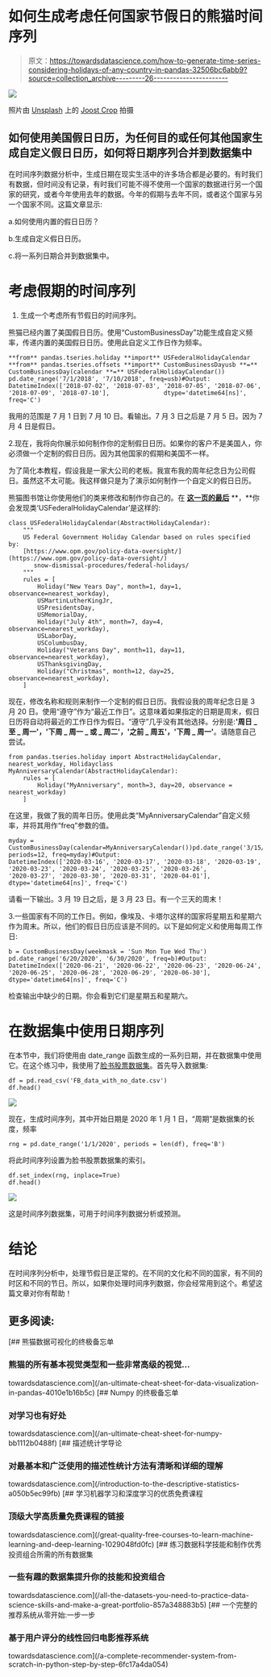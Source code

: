 # 如何生成考虑任何国家节假日的熊猫时间序列

> 原文：<https://towardsdatascience.com/how-to-generate-time-series-considering-holidays-of-any-country-in-pandas-32506bc6abb9?source=collection_archive---------26----------------------->

![](img/37512cf6e4f2aa13bfd0cc4673484095.png)

照片由 [Unsplash](https://unsplash.com?utm_source=medium&utm_medium=referral) 上的 [Joost Crop](https://unsplash.com/@smallcamerabigpictures?utm_source=medium&utm_medium=referral) 拍摄

## 如何使用美国假日日历，为任何目的或任何其他国家生成自定义假日日历，如何将日期序列合并到数据集中

在时间序列数据分析中，生成日期在现实生活中的许多场合都是必要的。有时我们有数据，但时间没有记录，有时我们可能不得不使用一个国家的数据进行另一个国家的研究，或者今年使用去年的数据。今年的假期与去年不同，或者这个国家与另一个国家不同。这篇文章显示:

a.如何使用内置的假日日历？

b.生成自定义假日日历。

c.将一系列日期合并到数据集中。

# 考虑假期的时间序列

1.  生成一个考虑所有节假日的时间序列。

熊猫已经内置了美国假日日历。使用“CustomBusinessDay”功能生成自定义频率，传递内置的美国假日日历。使用此自定义工作日作为频率。

```
**from** pandas.tseries.holiday **import** USFederalHolidayCalendar
**from** pandas.tseries.offsets **import** CustomBusinessDayusb **=** CustomBusinessDay(calendar **=** USFederalHolidayCalendar())
pd.date_range('7/1/2018', '7/10/2018', freq=usb)#Output:
DatetimeIndex(['2018-07-02', '2018-07-03', '2018-07-05', '2018-07-06', '2018-07-09', '2018-07-10'],               dtype='datetime64[ns]', freq='C')
```

我用的范围是 7 月 1 日到 7 月 10 日。看输出。7 月 3 日之后是 7 月 5 日。因为 7 月 4 日是假日。

2.现在，我将向你展示如何制作你的定制假日日历。如果你的客户不是美国人，你必须做一个定制的假日日历。因为其他国家的假期和美国不一样。

为了简化本教程，假设我是一家大公司的老板。我宣布我的周年纪念日为公司假日。虽然这不太可能。我这样做只是为了演示如何制作一个自定义的假日日历。

熊猫图书馆让你使用他们的类来修改和制作你自己的。在 [**这一页的最后**](https://github.com/pandas-dev/pandas/blob/master/pandas/tseries/holiday.py) **，**你会发现类‘USFederalHolidayCalendar’是这样的:

```
class USFederalHolidayCalendar(AbstractHolidayCalendar):
    """
    US Federal Government Holiday Calendar based on rules specified by:
    [https://www.opm.gov/policy-data-oversight/](https://www.opm.gov/policy-data-oversight/)
       snow-dismissal-procedures/federal-holidays/
    """
    rules = [
        Holiday("New Years Day", month=1, day=1, observance=nearest_workday),
        USMartinLutherKingJr,
        USPresidentsDay,
        USMemorialDay,
        Holiday("July 4th", month=7, day=4, observance=nearest_workday),
        USLaborDay,
        USColumbusDay,
        Holiday("Veterans Day", month=11, day=11, observance=nearest_workday),
        USThanksgivingDay,
        Holiday("Christmas", month=12, day=25, observance=nearest_workday),
    ]
```

现在，修改名称和规则来制作一个定制的假日日历。我假设我的周年纪念日是 3 月 20 日。使用“遵守”作为“最近工作日”。这意味着如果指定的日期是周末，假日日历将自动将最近的工作日作为假日。“遵守”几乎没有其他选择。分别是:**'周日 _ 至 _ 周一'，'下周 _ 周一 _ 或 _ 周二'，'之前 _ 周五'，'下周 _ 周一'**。请随意自己尝试。

```
from pandas.tseries.holiday import AbstractHolidayCalendar, nearest_workday, Holidayclass MyAnniversaryCalendar(AbstractHolidayCalendar):
    rules = [
        Holiday("MyAnniversary", month=3, day=20, observance = nearest_workday)
    ]
```

在这里，我做了我的周年日历。使用此类“MyAnniversaryCalendar”自定义频率，并将其用作“freq”参数的值。

```
myday = CustomBusinessDay(calendar=MyAnniversaryCalendar())pd.date_range('3/15/2020', periods=12, freq=myday)#Output:
DatetimeIndex(['2020-03-16', '2020-03-17', '2020-03-18', '2020-03-19', '2020-03-23', '2020-03-24', '2020-03-25', '2020-03-26',                '2020-03-27', '2020-03-30', '2020-03-31', '2020-04-01'],               dtype='datetime64[ns]', freq='C')
```

请看一下输出。3 月 19 日之后，是 3 月 23 日。有一个三天的周末！

3.一些国家有不同的工作日。例如，像埃及、卡塔尔这样的国家将星期五和星期六作为周末。所以，他们的假日日历应该是不同的。以下是如何定义和使用每周工作日:

```
b = CustomBusinessDay(weekmask = 'Sun Mon Tue Wed Thu')
pd.date_range('6/20/2020', '6/30/2020', freq=b)#Output:
DatetimeIndex(['2020-06-21', '2020-06-22', '2020-06-23', '2020-06-24', '2020-06-25', '2020-06-28', '2020-06-29', '2020-06-30'],               dtype='datetime64[ns]', freq='C')
```

检查输出中缺少的日期。你会看到它们是星期五和星期六。

# 在数据集中使用日期序列

在本节中，我们将使用由 date_range 函数生成的一系列日期，并在数据集中使用它。在这个练习中，我使用了[脸书股票数据集](https://github.com/rashida048/Datasets/blob/master/FB_data_with_no_date.csv)。首先导入数据集:

```
df = pd.read_csv('FB_data_with_no_date.csv')
df.head()
```

![](img/bda64c5ea144d04cdceb5e509a5811f8.png)

现在，生成时间序列，其中开始日期是 2020 年 1 月 1 日，“周期”是数据集的长度，频率

```
rng = pd.date_range('1/1/2020', periods = len(df), freq='B')
```

将此时间序列设置为脸书股票数据集的索引。

```
df.set_index(rng, inplace=True)
df.head()
```

![](img/51bc14cd97551769473c579b9d56a4ec.png)

这是时间序列数据集，可用于时间序列数据分析或预测。

# 结论

在时间序列分析中，处理节假日是正常的。在不同的文化和不同的国家，有不同的时区和不同的节日。所以，如果你处理时间序列数据，你会经常用到这个。希望这篇文章对你有帮助！

## 更多阅读:

[](/an-ultimate-cheat-sheet-for-data-visualization-in-pandas-4010e1b16b5c) [## 熊猫数据可视化的终极备忘单

### 熊猫的所有基本视觉类型和一些非常高级的视觉…

towardsdatascience.com](/an-ultimate-cheat-sheet-for-data-visualization-in-pandas-4010e1b16b5c) [](/an-ultimate-cheat-sheet-for-numpy-bb1112b0488f) [## Numpy 的终极备忘单

### 对学习也有好处

towardsdatascience.com](/an-ultimate-cheat-sheet-for-numpy-bb1112b0488f) [](/introduction-to-the-descriptive-statistics-a050b5ec99fb) [## 描述统计学导论

### 对最基本和广泛使用的描述性统计方法有清晰和详细的理解

towardsdatascience.com](/introduction-to-the-descriptive-statistics-a050b5ec99fb) [](/great-quality-free-courses-to-learn-machine-learning-and-deep-learning-1029048fd0fc) [## 学习机器学习和深度学习的优质免费课程

### 顶级大学高质量免费课程的链接

towardsdatascience.com](/great-quality-free-courses-to-learn-machine-learning-and-deep-learning-1029048fd0fc) [](/all-the-datasets-you-need-to-practice-data-science-skills-and-make-a-great-portfolio-857a348883b5) [## 练习数据科学技能和制作优秀投资组合所需的所有数据集

### 一些有趣的数据集提升你的技能和投资组合

towardsdatascience.com](/all-the-datasets-you-need-to-practice-data-science-skills-and-make-a-great-portfolio-857a348883b5) [](/a-complete-recommender-system-from-scratch-in-python-step-by-step-6fc17a4da054) [## 一个完整的推荐系统从零开始:一步一步

### 基于用户评分的线性回归电影推荐系统

towardsdatascience.com](/a-complete-recommender-system-from-scratch-in-python-step-by-step-6fc17a4da054)
